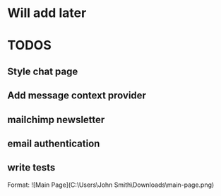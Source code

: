 # Will add later

# TODOS

## Style chat page

## Add message context provider

## mailchimp newsletter

## email authentication

## write tests

Format: ![Main Page](C:\Users\John Smith\Downloads\main-page.png)
